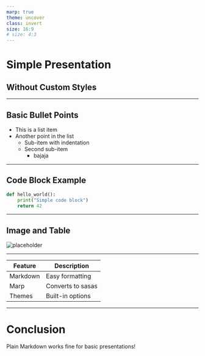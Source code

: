 ```yaml
---
marp: true
theme: uncover
class: invert
size: 16:9
# size: 4:3
---
```


<!-- ![bg sepia:13% contrast:46% brightness:0.23](image.webp) -->
# Simple Presentation
## Without Custom Styles

---

<!-- ![bg sepia:13% contrast:46% brightness:0.23](image.webp) -->
## Basic Bullet Points
- This is a list item
- Another point in the list
  - Sub-item with indentation
  - Second sub-item
    - bajaja

---

<!-- ![bg sepia:13% contrast:46% brightness:0.23](image.webp) -->
## Code Block Example
```python
def hello_world():
    print("Simple code block")
    return 42
```

---

<!-- ![bg sepia:13% contrast:46% brightness:0.23](image.webp) -->
## Image and Table
![placeholder](https://picsum.photos/400/300)

---

<!-- ![bg sepia:13% contrast:46% brightness:0.23](image.webp) -->
| Feature | Description |
|---------|-------------|
| Markdown | Easy formatting |
| Marp | Converts to sasas |
| Themes | Built-in options |

---

<!-- ![bg sepia:13% contrast:46% brightness:0.23](image.webp) -->
# Conclusion
Plain Markdown works fine for basic presentations!
